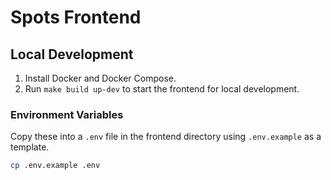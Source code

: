 # Spots Frontend

## Local Development

1. Install Docker and Docker Compose.
2. Run `make build up-dev` to start the frontend for local development. 

### Environment Variables

Copy these into a `.env` file in the frontend directory using `.env.example` as a template.

```bash
cp .env.example .env
```